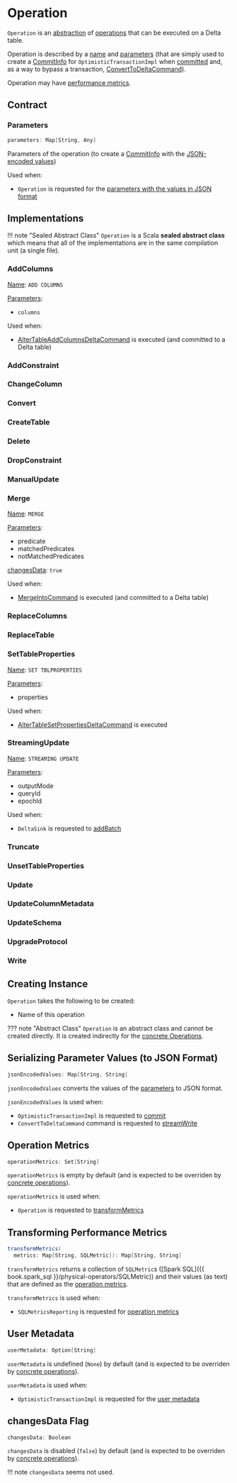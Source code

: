 # Operation

`Operation` is an [abstraction](#contract) of [operations](#implementations) that can be executed on a Delta table.

Operation is described by a [name](#name) and [parameters](#parameters) (that are simply used to create a [CommitInfo](CommitInfo.md) for `OptimisticTransactionImpl` when [committed](OptimisticTransactionImpl.md#commit) and, as a way to bypass a transaction, [ConvertToDeltaCommand](commands/convert/ConvertToDeltaCommand.md)).

Operation may have [performance metrics](#operationMetrics).

## Contract

### <span id="parameters"> Parameters

```scala
parameters: Map[String, Any]
```

Parameters of the operation (to create a [CommitInfo](CommitInfo.md) with the [JSON-encoded values](#jsonEncodedValues))

Used when:

* `Operation` is requested for the [parameters with the values in JSON format](#jsonEncodedValues)

## Implementations

!!! note "Sealed Abstract Class"
    `Operation` is a Scala **sealed abstract class** which means that all of the implementations are in the same compilation unit (a single file).

### <span id="AddColumns"> AddColumns

[Name](#name): `ADD COLUMNS`

[Parameters](#parameters):

* `columns`

Used when:

* [AlterTableAddColumnsDeltaCommand](commands/alter/AlterTableAddColumnsDeltaCommand.md) is executed (and committed to a Delta table)

### AddConstraint

### ChangeColumn

### Convert

### CreateTable

### Delete

### DropConstraint

### ManualUpdate

### Merge

[Name](#name): `MERGE`

[Parameters](#parameters):

* predicate
* matchedPredicates
* notMatchedPredicates

[changesData](#changesData): `true`

Used when:

* [MergeIntoCommand](commands/merge/MergeIntoCommand.md) is executed (and committed to a Delta table)

### ReplaceColumns

### ReplaceTable

### SetTableProperties

[Name](#name): `SET TBLPROPERTIES`

[Parameters](#parameters):

* properties

Used when:

* [AlterTableSetPropertiesDeltaCommand](commands/alter/AlterTableSetPropertiesDeltaCommand.md) is executed

### <span id="StreamingUpdate"> StreamingUpdate

[Name](#name): `STREAMING UPDATE`

[Parameters](#parameters):

* outputMode
* queryId
* epochId

Used when:

* `DeltaSink` is requested to [addBatch](DeltaSink.md#addBatch)

### Truncate

### UnsetTableProperties

### Update

### UpdateColumnMetadata

### UpdateSchema

### UpgradeProtocol

### Write

## Creating Instance

`Operation` takes the following to be created:

* <span id="name"> Name of this operation

??? note "Abstract Class"
    `Operation` is an abstract class and cannot be created directly. It is created indirectly for the [concrete Operations](#implementations).

## <span id="jsonEncodedValues"> Serializing Parameter Values (to JSON Format)

```scala
jsonEncodedValues: Map[String, String]
```

`jsonEncodedValues` converts the values of the [parameters](#parameters) to JSON format.

`jsonEncodedValues` is used when:

* `OptimisticTransactionImpl` is requested to [commit](OptimisticTransactionImpl.md#commit)
* `ConvertToDeltaCommand` command is requested to [streamWrite](commands/convert/ConvertToDeltaCommand.md#streamWrite)

## <span id="operationMetrics"> Operation Metrics

```scala
operationMetrics: Set[String]
```

`operationMetrics` is empty by default (and is expected to be overriden by [concrete operations](#implementations)).

`operationMetrics` is used when:

* `Operation` is requested to [transformMetrics](#transformMetrics)

## <span id="transformMetrics"> Transforming Performance Metrics

```scala
transformMetrics(
  metrics: Map[String, SQLMetric]): Map[String, String]
```

`transformMetrics` returns a collection of `SQLMetric`s ([Spark SQL]({{ book.spark_sql }}/physical-operators/SQLMetric)) and their values (as text) that are defined as the [operation metrics](#operationMetrics).

`transformMetrics` is used when:

* `SQLMetricsReporting` is requested for [operation metrics](SQLMetricsReporting.md#getMetricsForOperation)

## <span id="userMetadata"> User Metadata

```scala
userMetadata: Option[String]
```

`userMetadata` is undefined (`None`) by default (and is expected to be overriden by [concrete operations](#implementations)).

`userMetadata` is used when:

* `OptimisticTransactionImpl` is requested for the [user metadata](OptimisticTransactionImpl.md#getUserMetadata)

## <span id="changesData"> changesData Flag

```scala
changesData: Boolean
```

`changesData` is disabled (`false`) by default (and is expected to be overriden by [concrete operations](#implementations)).

!!! note
    `changesData` seems not used.
